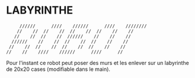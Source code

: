 # LABYRINTHE

         //////      ////    //////      ////    ////////   
        //    //  //    //  //    //  //    //    //        
       //    //  //    //  //////    //    //    //         
      //////    //    //  //    //  //    //    //          
     //    //  //    //  //    //  //    //    //           
    //    //    ////    //////      ////      //            


Pour l'instant ce robot peut poser des murs et les enlever sur un labyrinthe de 20x20 cases (modifiable dans le main).
